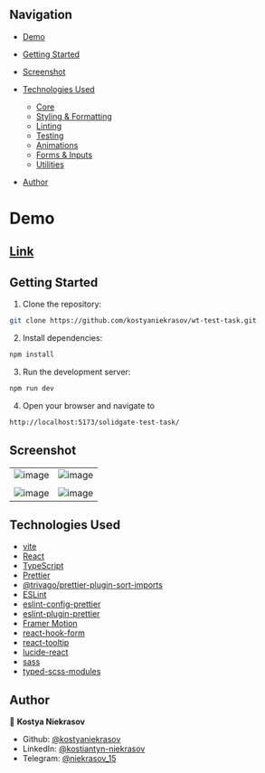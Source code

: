 ## Navigation

- [Demo](#demo)
- [Getting Started](#getting-started)
- [Screenshot](#screenshot)
- [Technologies Used](#technologies-used)
  - [Core](#core)
  - [Styling & Formatting](#styling--formatting)
  - [Linting](#linting)
  - [Testing](#testing)
  - [Animations](#animations)
  - [Forms & Inputs](#forms--inputs)
  - [Utilities](#utilities)

- [Author](#author)


# Demo 
## [Link](https://kostyaniekrasov.github.io/solidgate-test-task/)

## Getting Started

1. Clone the repository:
  ```bash
  git clone https://github.com/kostyaniekrasov/wt-test-task.git
  ```
2. Install dependencies:
  ```bash
  npm install
  ```

3. Run the development server:
```bash
npm run dev
```
4. Open your browser and navigate to
```bash
http://localhost:5173/solidgate-test-task/
```

## Screenshot

|                                    |                                  |
|-----------------------------------------------|-----------------------------------------------|
| ![image](https://github.com/user-attachments/assets/bec8b315-6f13-4ef5-9b4e-99def1341a98) |![image](https://github.com/user-attachments/assets/aab41c57-5543-4b7e-927b-98669261b87b) |
|                                 |                               |
| ![image](https://github.com/user-attachments/assets/a4ccfd2e-6046-4275-811b-96feea9eee69) | ![image](https://github.com/user-attachments/assets/71bee03c-07dd-42df-a003-682bd4b1e972) |



## Technologies Used
- [vite](https://vite.dev/)
- [React](https://react.dev/)
- [TypeScript](https://www.typescriptlang.org/)
- [Prettier](https://prettier.io/) 
- [@trivago/prettier-plugin-sort-imports](https://github.com/trivago/prettier-plugin-sort-imports)
- [ESLint](https://eslint.org/) 
- [eslint-config-prettier](https://github.com/prettier/eslint-config-prettier) 
- [eslint-plugin-prettier](https://github.com/prettier/eslint-plugin-prettier) 
- [Framer Motion](https://www.framer.com/motion/)
- [react-hook-form](https://react-hook-form.com/)
- [react-tooltip](https://www.npmjs.com/package/react-tooltip)
- [lucide-react](https://www.npmjs.com/package/lucide-react)
- [sass](https://www.npmjs.com/package/sass)
- [typed-scss-modules](https://www.npmjs.com/package/typed-scss-modules)


## Author

👤 **Kostya Niekrasov**

- Github: [@kostyaniekrasov](https://github.com/kostyaniekrasov)
- LinkedIn: [@kostiantyn-niekrasov](https://www.linkedin.com/in/kostiantyn-niekrasov)
- Telegram: [@niekrasov_15](https://t.me/niekrasov_15)


